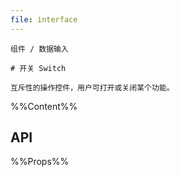 ```yaml
---
file: interface
---
```


`````
组件 / 数据输入

# 开关 Switch

互斥性的操作控件，用户可打开或关闭某个功能。
`````

%%Content%%

## API

%%Props%%
